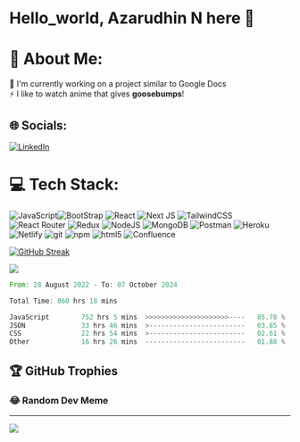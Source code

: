 <!-- **Azarudhin/Azarudhin** is a ✨ _special_ ✨ repository because its `README.md` (this file) appears on your GitHub profile. -->

# Hello_world, Azarudhin N here 👋

# 💫 About Me:
🔭 I'm currently working on a project similar to Google Docs <br>⚡ I like to watch anime that gives <b>goosebumps</b>!


## 🌐 Socials:
[![LinkedIn](https://img.shields.io/badge/LinkedIn-%230077B5.svg?logo=linkedin&logoColor=white)](https://www.linkedin.com/in/azarudhin-n-8a4350248/) 

# 💻 Tech Stack:
![JavaScript](https://img.shields.io/badge/javascript-%23323330.svg?style=for-the-badge&logo=javascript&logoColor=%23F7DF1E)![BootStrap](https://img.shields.io/badge/bootstrap-%23323330.svg?style=for-the-badge&logo=bootstrap&logoColor=%23F7DF1E) ![React](https://img.shields.io/badge/react-%2320232a.svg?style=for-the-badge&logo=react&logoColor=%2361DAFB) ![Next JS](https://img.shields.io/badge/Next-black?style=for-the-badge&logo=next.js&logoColor=white) ![TailwindCSS](https://img.shields.io/badge/tailwindcss-%2338B2AC.svg?style=for-the-badge&logo=tailwind-css&logoColor=white) ![React Router](https://img.shields.io/badge/React_Router-CA4245?style=for-the-badge&logo=react-router&logoColor=white) ![Redux](https://img.shields.io/badge/redux-%23593d88.svg?style=for-the-badge&logo=redux&logoColor=white) ![NodeJS](https://img.shields.io/badge/node.js-6DA55F?style=for-the-badge&logo=node.js&logoColor=white) ![MongoDB](https://img.shields.io/badge/MongoDB-%234ea94b.svg?style=for-the-badge&logo=mongodb&logoColor=white) ![Postman](https://img.shields.io/badge/Postman-FF6C37?style=for-the-badge&logo=postman&logoColor=white) ![Heroku](https://img.shields.io/badge/heroku-%23430098.svg?style=for-the-badge&logo=heroku&logoColor=white) ![Netlify](https://img.shields.io/badge/netlify-%23000000.svg?style=for-the-badge&logo=netlify&logoColor=#00C7B7) <img alt="git" src="https://img.shields.io/badge/-Git-F05032?style=for-the-badge&logo=git&logoColor=white" /> <img alt="npm" src="https://img.shields.io/badge/-NPM-CB3837?style=for-the-badge&logo=npm&logoColor=white" /> <img alt="html5" src="https://img.shields.io/badge/-HTML5-E34F26?style=for-the-badge&logo=html5&logoColor=white" /> ![Confluence](https://img.shields.io/badge/confluence-%23172BF4.svg?style=for-the-badge&logo=confluence&logoColor=white)

[![GitHub Streak](https://streak-stats.demolab.com?user=azarudhin&theme=github-dark&border_radius=5)](https://git.io/streak-stats)

![](https://github-readme-stats.vercel.app/api/top-langs/?username=azarudhin&theme=dark&hide_border=true&include_all_commits=true&count_private=true&layout=compact)

<!--START_SECTION:waka-->

```rust
From: 28 August 2022 - To: 07 October 2024

Total Time: 860 hrs 18 mins

JavaScript        752 hrs 5 mins  >>>>>>>>>>>>>>>>>>>>>----   85.78 %
JSON              33 hrs 46 mins  >------------------------   03.85 %
CSS               22 hrs 54 mins  >------------------------   02.61 %
Other             16 hrs 26 mins  -------------------------   01.88 %
```

<!--END_SECTION:waka-->

## 🏆 GitHub Trophies
<!-- ![](https://github-profile-trophy.vercel.app/?username=azarudhin&theme=darkhub&no-frame=false&no-bg=true&margin-w=4) -->


<!-- <details>

![GitHub stats](https://github.com/azarudhin/azarudhin/blob/metrics/github-metrics.svg)
</details> -->

###

<!-- <img src="https://raw.githubusercontent.com/azarudhin/azarudhin/output/snake.svg" alt="Snake animation" /> -->

###

### 😂 Random Dev Meme
<!-- <img src='https://randommeme-five.vercel.app/' style="height: 400px;"/> -->

---

[![](https://visitcount.itsvg.in/api?id=azarudhin&icon=0&color=0)](https://visitcount.itsvg.in)
